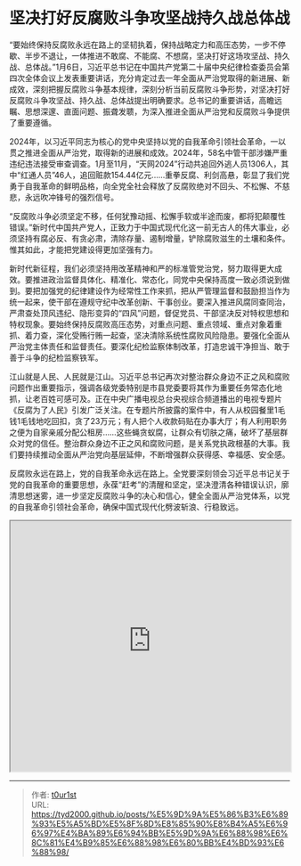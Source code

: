 # 坚决打好反腐败斗争攻坚战持久战总体战


“要始终保持反腐败永远在路上的坚韧执着，保持战略定力和高压态势，一步不停歇、半步不退让，一体推进不敢腐、不能腐、不想腐，坚决打好这场攻坚战、持久战、总体战。”1月6日，习近平总书记在中国共产党第二十届中央纪律检查委员会第四次全体会议上发表重要讲话，充分肯定过去一年全面从严治党取得的新进展、新成效，深刻把握反腐败斗争基本规律，深刻分析当前反腐败斗争形势，对坚决打好反腐败斗争攻坚战、持久战、总体战提出明确要求。总书记的重要讲话，高瞻远瞩、思想深邃、直面问题、振聋发聩，为深入推进全面从严治党和反腐败斗争提供了重要遵循。

2024年，以习近平同志为核心的党中央坚持以党的自我革命引领社会革命，一以贯之推进全面从严治党，取得新的进展和成效。2024年，58名中管干部涉嫌严重违纪违法接受审查调查。1月至11月，“天网2024”行动共追回外逃人员1306人，其中“红通人员”46人，追回赃款154.44亿元……重拳反腐、利剑高悬，彰显了我们党勇于自我革命的鲜明品格，向全党全社会释放了反腐败绝对不回头、不松懈、不慈悲，永远吹冲锋号的强烈信号。

“反腐败斗争必须坚定不移，任何犹豫动摇、松懈手软或半途而废，都将犯颠覆性错误。”新时代中国共产党人，正致力于中国式现代化这一前无古人的伟大事业，必须坚持有腐必反、有贪必肃，清除存量、遏制增量，铲除腐败滋生的土壤和条件。惟其如此，才能把党建设得更加坚强有力。

新时代新征程，我们必须坚持用改革精神和严的标准管党治党，努力取得更大成效。要推进政治监督具体化、精准化、常态化，同党中央保持高度一致必须说到做到。要把加强党的纪律建设作为经常性工作来抓，把从严管理监督和鼓励担当作为统一起来，使干部在遵规守纪中改革创新、干事创业。要深入推进风腐同查同治，严肃查处顶风违纪、隐形变异的“四风”问题，督促党员、干部坚决反对特权思想和特权现象。要始终保持反腐败高压态势，对重点问题、重点领域、重点对象着重抓、着力查，深化受贿行贿一起查，坚决清除系统性腐败风险隐患。要强化全面从严治党主体责任和监督责任。要深化纪检监察体制改革，打造忠诚干净担当、敢于善于斗争的纪检监察铁军。

江山就是人民、人民就是江山。习近平总书记再次对整治群众身边不正之风和腐败问题作出重要指示，强调各级党委特别是市县党委要将其作为重要任务常态化地抓，让老百姓可感可及。正在中央广播电视总台央视综合频道播出的电视专题片《反腐为了人民》引发广泛关注。在专题片所披露的案件中，有人从校园餐里1毛钱1毛钱地吃回扣，贪了23万元；有人把个人收款码贴在办事大厅；有人利用职务之便为自家亲戚分配公租房……这些蝇贪蚁腐，让群众有切肤之痛，破坏了基层群众对党的信任。整治群众身边不正之风和腐败问题，是关系党执政根基的大事。我们要持续推动全面从严治党向基层延伸，不断增强群众获得感、幸福感、安全感。

反腐败永远在路上，党的自我革命永远在路上。全党要深刻领会习近平总书记关于党的自我革命的重要思想，永葆“赶考”的清醒和坚定，坚决澄清各种错误认识，廓清思想迷雾，进一步坚定反腐败斗争的决心和信心，健全全面从严治党体系，以党的自我革命引领社会革命，确保中国式现代化劈波斩浪、行稳致远。

<iframe
    width="100%"
    height="450"
    src="https://content-static.cctvnews.cctv.com/snow-book/index.html?item_id=14282905284748829785"
></iframe>

---

> 作者: [t0ur1st](https://github.com/tyd2000)  
> URL: https://tyd2000.github.io/posts/%E5%9D%9A%E5%86%B3%E6%89%93%E5%A5%BD%E5%8F%8D%E8%85%90%E8%B4%A5%E6%96%97%E4%BA%89%E6%94%BB%E5%9D%9A%E6%88%98%E6%8C%81%E4%B9%85%E6%88%98%E6%80%BB%E4%BD%93%E6%88%98/  

